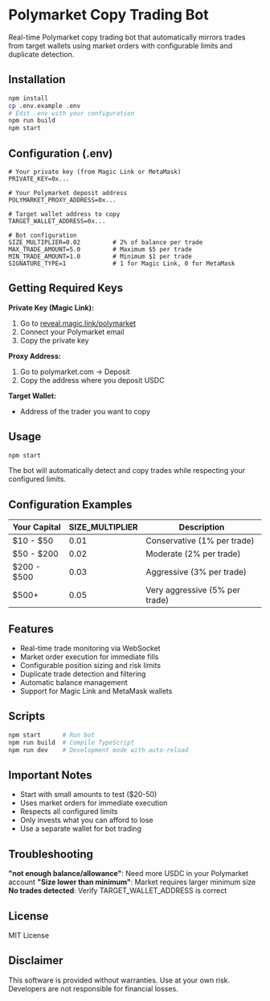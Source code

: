 # Polymarket Copy Trading Bot

Real-time Polymarket copy trading bot that automatically mirrors trades from target wallets using market orders with configurable limits and duplicate detection.

## Installation

```bash
npm install
cp .env.example .env
# Edit .env with your configuration
npm run build
npm start
```

## Configuration (.env)

```properties
# Your private key (from Magic Link or MetaMask)
PRIVATE_KEY=0x...

# Your Polymarket deposit address
POLYMARKET_PROXY_ADDRESS=0x...

# Target wallet address to copy
TARGET_WALLET_ADDRESS=0x...

# Bot configuration
SIZE_MULTIPLIER=0.02         # 2% of balance per trade
MAX_TRADE_AMOUNT=5.0         # Maximum $5 per trade
MIN_TRADE_AMOUNT=1.0         # Minimum $1 per trade
SIGNATURE_TYPE=1             # 1 for Magic Link, 0 for MetaMask
```

## Getting Required Keys

**Private Key (Magic Link):**
1. Go to [reveal.magic.link/polymarket](https://reveal.magic.link/polymarket)
2. Connect your Polymarket email
3. Copy the private key

**Proxy Address:**
1. Go to polymarket.com → Deposit
2. Copy the address where you deposit USDC

**Target Wallet:**
- Address of the trader you want to copy

## Usage

```bash
npm start
```

The bot will automatically detect and copy trades while respecting your configured limits.

## Configuration Examples

| Your Capital | SIZE_MULTIPLIER | Description |
|-------------|-----------------|-------------|
| $10 - $50   | 0.01           | Conservative (1% per trade) |
| $50 - $200  | 0.02           | Moderate (2% per trade) |
| $200 - $500 | 0.03           | Aggressive (3% per trade) |
| $500+       | 0.05           | Very aggressive (5% per trade) |

## Features

- Real-time trade monitoring via WebSocket
- Market order execution for immediate fills
- Configurable position sizing and risk limits
- Duplicate trade detection and filtering
- Automatic balance management
- Support for Magic Link and MetaMask wallets

## Scripts

```bash
npm start      # Run bot
npm run build  # Compile TypeScript
npm run dev    # Development mode with auto-reload
```

## Important Notes

- Start with small amounts to test ($20-50)
- Uses market orders for immediate execution
- Respects all configured limits
- Only invests what you can afford to lose
- Use a separate wallet for bot trading

## Troubleshooting

**"not enough balance/allowance"**: Need more USDC in your Polymarket account
**"Size lower than minimum"**: Market requires larger minimum size
**No trades detected**: Verify TARGET_WALLET_ADDRESS is correct

## License

MIT License

## Disclaimer

This software is provided without warranties. Use at your own risk. Developers are not responsible for financial losses.

